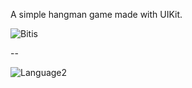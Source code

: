 A simple hangman game made with UIKit.

![Bitis](https://user-images.githubusercontent.com/47548012/152695887-d8da151a-cab8-49e2-ba4b-cfb2ecd980d8.png)

--

![Language2](https://user-images.githubusercontent.com/47548012/152695882-4c6c3b9e-e7df-44ea-aa71-6d40a2195e20.png)
